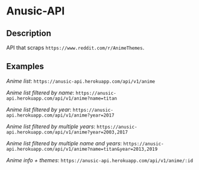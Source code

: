 # Anusic-API

## Description

API that scraps `https://www.reddit.com/r/AnimeThemes`.

## Examples

*Anime list*: `https://anusic-api.herokuapp.com/api/v1/anime`

*Anime list filtered by name*: `https://anusic-api.herokuapp.com/api/v1/anime?name=titan`

*Anime list filtered by year*: `https://anusic-api.herokuapp.com/api/v1/anime?year=2017`

*Anime list filtered by multiple years*: `https://anusic-api.herokuapp.com/api/v1/anime?year=2003,2017`

*Anime list filtered by multiple name and years*: `https://anusic-api.herokuapp.com/api/v1/anime?name=titan&year=2013,2019`

*Anime info + themes*: `https://anusic-api.herokuapp.com/api/v1/anime/:id`
